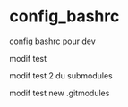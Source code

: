 # config_bashrc
config bashrc pour dev

modif test

modif test 2 du submodules

modif test new .gitmodules
